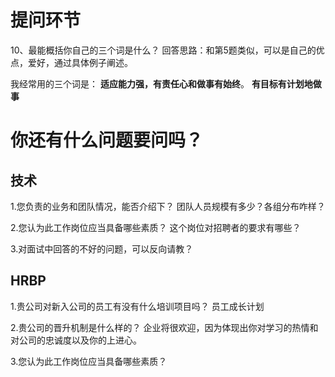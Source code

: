 

提问环节
======

10、最能概括你自己的三个词是什么？
回答思路：和第5题类似，可以是自己的优点，爱好，通过具体例子阐述。

我经常用的三个词是：
**适应能力强，有责任心和做事有始终**。
**有目标有计划地做事**


# 你还有什么问题要问吗？
## 技术
1.您负责的业务和团队情况，能否介绍下？
  团队人员规模有多少？各组分布咋样？

2.您认为此工作岗位应当具备哪些素质？ 这个岗位对招聘者的要求有哪些？

3.对面试中回答的不好的问题，可以反向请教？

## HRBP
1.贵公司对新入公司的员工有没有什么培训项目吗？
员工成长计划

2.贵公司的晋升机制是什么样的？
企业将很欢迎，因为体现出你对学习的热情和对公司的忠诚度以及你的上进心。

3.您认为此工作岗位应当具备哪些素质？

